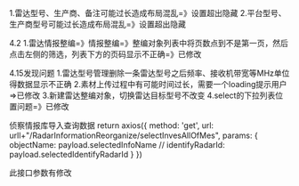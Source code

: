 1.雷达型号、生产商、备注可能过长造成布局混乱=》设置超出隐藏
2.平台型号、生产商型号可能过长造成布局混乱=》设置超出隐藏

4.2
1.雷达情报整编=》情报整编=》整编对象列表中将页数点到不是第一页，然后点击左侧的筛选，列表下方的页码显示不正确=》已修改


4.15发现问题
1.雷达型号管理删除一条雷达型号之后频率、接收机带宽等MHz单位得数据显示不正确
2.素材上传过程中有可能时间过长，需要一个loading提示用户=>已修改
3.新建雷达整编对象，切换雷达目标型号不改变
4.select的下拉列表位置问题=》已修改


侦察情报库导入查询数据
return axios({
method: 'get',
url: urll+"/RadarInformationReorganize/selectInvesAllOfMes",
params: {
    objectName: payload.selectedInfoName
    // identifyRadarId: payload.selectedIdentifyRadarId
}
})

此接口参数有修改
